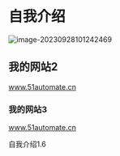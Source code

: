 # 自我介绍

![image-20230928101242469](http://biji.51automate.cn/blogs/imgimage-20230928101242469.png)

## 我的网站2

www.51automate.cn

### 我的网站3

www.51automate.cn

自我介绍1.6